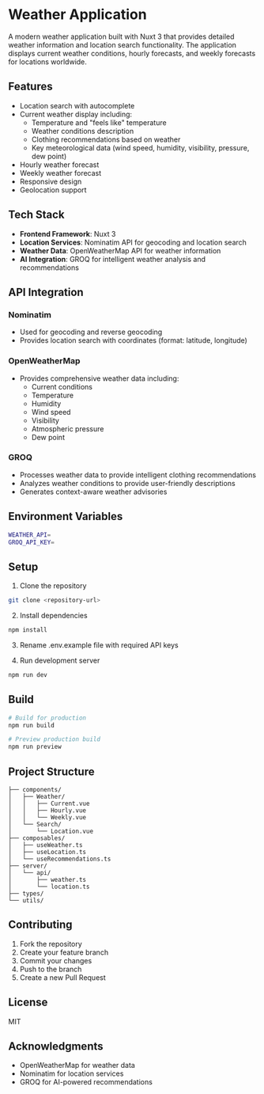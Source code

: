 # Weather Application

A modern weather application built with Nuxt 3 that provides detailed weather information and location search functionality. The application displays current weather conditions, hourly forecasts, and weekly forecasts for locations worldwide.

## Features

- Location search with autocomplete
- Current weather display including:
  - Temperature and "feels like" temperature
  - Weather conditions description
  - Clothing recommendations based on weather
  - Key meteorological data (wind speed, humidity, visibility, pressure, dew point)
- Hourly weather forecast
- Weekly weather forecast
- Responsive design
- Geolocation support

## Tech Stack

- **Frontend Framework**: Nuxt 3
- **Location Services**: Nominatim API for geocoding and location search
- **Weather Data**: OpenWeatherMap API for weather information
- **AI Integration**: GROQ for intelligent weather analysis and recommendations

## API Integration

### Nominatim
- Used for geocoding and reverse geocoding
- Provides location search with coordinates (format: latitude, longitude)

### OpenWeatherMap
- Provides comprehensive weather data including:
  - Current conditions
  - Temperature
  - Humidity
  - Wind speed
  - Visibility
  - Atmospheric pressure
  - Dew point

### GROQ
- Processes weather data to provide intelligent clothing recommendations
- Analyzes weather conditions to provide user-friendly descriptions
- Generates context-aware weather advisories

## Environment Variables

```bash
WEATHER_API=
GROQ_API_KEY=
```

## Setup

1. Clone the repository
```bash
git clone <repository-url>
```

2. Install dependencies
```bash
npm install
```

3. Rename .env.example file with required API keys

4. Run development server
```bash
npm run dev
```

## Build

```bash
# Build for production
npm run build

# Preview production build
npm run preview
```

## Project Structure

```
├── components/
│   ├── Weather/
│   │   ├── Current.vue
│   │   ├── Hourly.vue
│   │   └── Weekly.vue
│   └── Search/
│       └── Location.vue
├── composables/
│   ├── useWeather.ts
│   ├── useLocation.ts
│   └── useRecommendations.ts
├── server/
│   └── api/
│       ├── weather.ts
│       └── location.ts
├── types/
└── utils/
```

## Contributing

1. Fork the repository
2. Create your feature branch
3. Commit your changes
4. Push to the branch
5. Create a new Pull Request

## License

MIT

## Acknowledgments

- OpenWeatherMap for weather data
- Nominatim for location services
- GROQ for AI-powered recommendations